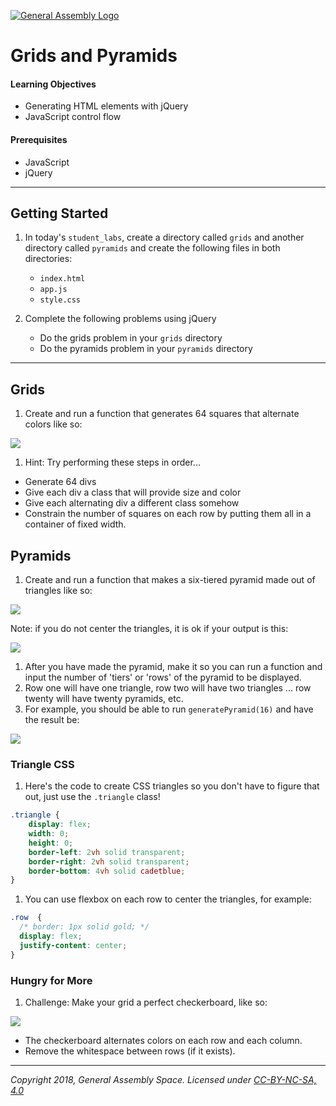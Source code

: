 [![General Assembly Logo](/ga_cog.png)](https://generalassemb.ly)

# Grids and Pyramids

#### Learning Objectives

- Generating HTML elements with jQuery
- JavaScript control flow

#### Prerequisites

- JavaScript
- jQuery

---

## Getting Started

1. In today's `student_labs`, create a directory called `grids` and another directory called `pyramids` and create the following files in both directories:

	- `index.html`
	- `app.js`
	- `style.css`

1. Complete the following problems using jQuery

	- Do the grids problem in your `grids` directory
	- Do the pyramids problem in your `pyramids` directory

---

## Grids

1. Create and run a function that generates 64 squares that alternate colors like so:

![](https://i.imgur.com/y2p7C6N.png)

1. Hint: Try performing these steps in order...

- Generate 64 divs
- Give each div a class that will provide size and color
- Give each alternating div a different class somehow
- Constrain the number of squares on each row by putting them all in a container of fixed width.



## Pyramids

1. Create and run a function that makes a six-tiered pyramid made out of triangles like so:

![](https://i.imgur.com/amagnvR.png)


Note: if you do not center the triangles, it is ok if your output is this:

 ![](https://i.imgur.com/osan1tF.png)

1. After you have made the pyramid, make it so you can run a function and input the number of 'tiers' or 'rows' of the pyramid to be displayed.
1. Row one will have one triangle, row two will have two triangles ... row twenty will have twenty pyramids, etc.
1. For example, you should be able to run `generatePyramid(16)` and have the result be:

![](https://i.imgur.com/bqk2dVN.png)

### Triangle CSS

1. Here's the code to create CSS triangles so you don't have to figure that out, just use the `.triangle` class!

```css
.triangle {
    display: flex;
    width: 0;
    height: 0;
    border-left: 2vh solid transparent;
    border-right: 2vh solid transparent;
    border-bottom: 4vh solid cadetblue;
}
```

1. You can use flexbox on each row to center the triangles, for example:

```css
.row  {
  /* border: 1px solid gold; */
  display: flex;
  justify-content: center;
}
```

### Hungry for More
1. Challenge: Make your grid a perfect checkerboard, like so:

![](https://i.imgur.com/7UfIlHR.png)

- The checkerboard alternates colors on each row and each column.
- Remove the whitespace between rows (if it exists).
---

*Copyright 2018, General Assembly Space. Licensed under [CC-BY-NC-SA, 4.0](https://creativecommons.org/licenses/by-nc-sa/4.0/)*
